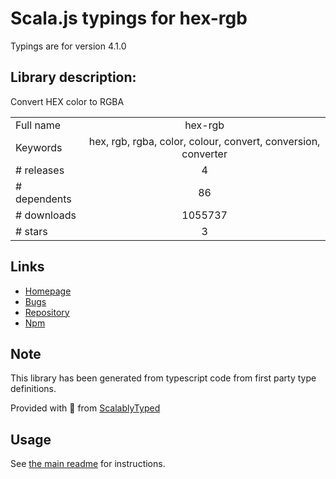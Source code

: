 
# Scala.js typings for hex-rgb

Typings are for version 4.1.0

## Library description:
Convert HEX color to RGBA

|                    |                 |
| ------------------ | :-------------: |
| Full name          | hex-rgb |
| Keywords           | hex, rgb, rgba, color, colour, convert, conversion, converter |
| # releases         | 4 |
| # dependents       | 86 |
| # downloads        | 1055737 |
| # stars            | 3 |

## Links
- [Homepage](https://github.com/sindresorhus/hex-rgb#readme)
- [Bugs](https://github.com/sindresorhus/hex-rgb/issues)
- [Repository](https://github.com/sindresorhus/hex-rgb)
- [Npm](https://www.npmjs.com/package/hex-rgb)
    


## Note
This library has been generated from typescript code from first party type definitions.

Provided with :purple_heart: from [ScalablyTyped](https://github.com/oyvindberg/ScalablyTyped)

## Usage
See [the main readme](../../readme.md) for instructions.


